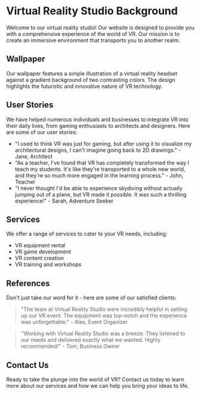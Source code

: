 <!--font:Raleway-->

# Virtual Reality Studio Background

Welcome to our virtual reality studio! Our website is designed to provide you with a comprehensive experience of the world of VR. Our mission is to create an immersive environment that transports you to another realm.

## Wallpaper

Our wallpaper features a simple illustration of a virtual reality headset against a gradient background of two contrasting colors. The design highlights the futuristic and innovative nature of VR technology. 

## User Stories

We have helped numerous individuals and businesses to integrate VR into their daily lives, from gaming enthusiasts to architects and designers. Here are some of our user stories:

- "I used to think VR was just for gaming, but after using it to visualize my architectural designs, I can't imagine going back to 2D drawings." - Jane, Architect
- "As a teacher, I've found that VR has completely transformed the way I teach my students. It's like they're transported to a whole new world, and they're so much more engaged in the learning process." - John, Teacher
- "I never thought I'd be able to experience skydiving without actually jumping out of a plane, but VR made it possible. It was such a thrilling experience!" - Sarah, Adventure Seeker

## Services

We offer a range of services to cater to your VR needs, including:

- VR equipment rental
- VR game development
- VR content creation
- VR training and workshops

## References

Don't just take our word for it - here are some of our satisfied clients:

> "The team at Virtual Reality Studio were incredibly helpful in setting up our VR event. The equipment was top-notch and the experience was unforgettable." - Alex, Event Organizer

> "Working with Virtual Reality Studio was a breeze. They listened to our needs and delivered exactly what we wanted. Highly recommended!" - Tom, Business Owner

## Contact Us

Ready to take the plunge into the world of VR? Contact us today to learn more about our services and how we can help you bring your ideas to life.

<!--

Write me content for website with wallpaper which alt text is:

"A wallpaper with a simple illustration of a virtual reality headset, against a gradient background of two contrasting colors."

The name/title of the page should not be 1:1 copy of the alt text but rather a real content of the website which is using this wallpaper.

- Use markdown format 
- Start with heading
- Heading should be short and concise
- The content should look like a real website 
- The website should not be about the wallpaper, wallpaper is just a related background
- Heading should be contain work "wallpaper" or "background"
- Include real sections like references, contact, user stories, etc. use things relevant to the page purpose.
- Feel free to use structure like headings, bullets, numbering, blockquotes, paragraphs, horizontal lines, etc.
- You can use formatting like bold or _italic_
- You can include UTF-8 emojis
- Links should be only #hash anchors (and you can refer to the document itself)
- Do not include images


---


# Virtual Reality Studio Background

Welcome to our virtual reality studio! Our website is designed to provide you with a comprehensive experience of the world of VR. Our mission is to create an immersive environment that transports you to another realm.

## Wallpaper

Our wallpaper features a simple illustration of a virtual reality headset against a gradient background of two contrasting colors. The design highlights the futuristic and innovative nature of VR technology. 

## User Stories

We have helped numerous individuals and businesses to integrate VR into their daily lives, from gaming enthusiasts to architects and designers. Here are some of our user stories:

- "I used to think VR was just for gaming, but after using it to visualize my architectural designs, I can't imagine going back to 2D drawings." - Jane, Architect
- "As a teacher, I've found that VR has completely transformed the way I teach my students. It's like they're transported to a whole new world, and they're so much more engaged in the learning process." - John, Teacher
- "I never thought I'd be able to experience skydiving without actually jumping out of a plane, but VR made it possible. It was such a thrilling experience!" - Sarah, Adventure Seeker

## Services

We offer a range of services to cater to your VR needs, including:

- VR equipment rental
- VR game development
- VR content creation
- VR training and workshops

## References

Don't just take our word for it - here are some of our satisfied clients:

> "The team at Virtual Reality Studio were incredibly helpful in setting up our VR event. The equipment was top-notch and the experience was unforgettable." - Alex, Event Organizer

> "Working with Virtual Reality Studio was a breeze. They listened to our needs and delivered exactly what we wanted. Highly recommended!" - Tom, Business Owner

## Contact Us

Ready to take the plunge into the world of VR? Contact us today to learn more about our services and how we can help you bring your ideas to life.

-->
